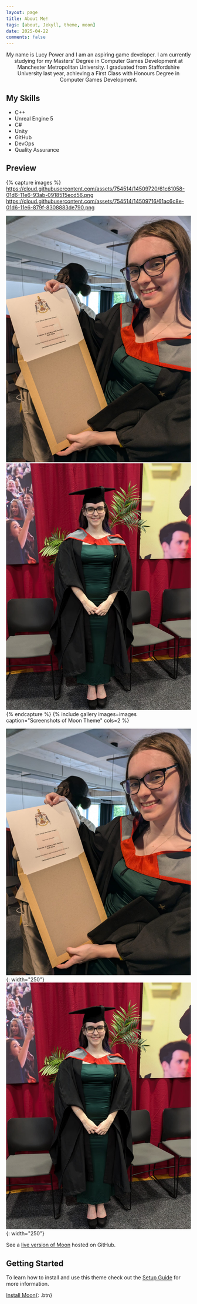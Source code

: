 ```yaml
---
layout: page
title: About Me!
tags: [about, Jekyll, theme, moon]
date: 2025-04-22
comments: false
---
```


<center>My name is Lucy Power and I am an aspiring game developer. I am currently studying for my Masters' Degree in Computer Games Development at Manchester Metropolitan University. I graduated from Staffordshire University last year, achieving a First Class with Honours Degree in Computer Games Development.</center>

## My Skills

-   C++
-   Unreal Engine 5
-   C#
-   Unity
-   GitHub
-   DevOps
-   Quality Assurance

## Preview

{% capture images %}
https://cloud.githubusercontent.com/assets/754514/14509720/61c61058-01d6-11e6-93ab-0918515ecd56.png
https://cloud.githubusercontent.com/assets/754514/14509716/61ac6c8e-01d6-11e6-879f-8308883de790.png

![](/assets/img/graduationPic1.jpg)
![](/assets/img/graduationPic2.jpg)
{% endcapture %}
{% include gallery images=images caption="Screenshots of Moon Theme" cols=2 %}

![](/assets/img/graduationPic1.jpg) {: width="250"}
![](/assets/img/graduationPic2.jpg) {: width="250"}


See a [live version of Moon](http://TolgaTatli.github.io/Moonrise) hosted on GitHub.

## Getting Started

To learn how to install and use this theme check out the [Setup Guide](http://taylantatli.me/Moon/moon-theme/) for more information.

[Install Moon](https://github.com/TolgaTatli/Moonrise){: .btn}
